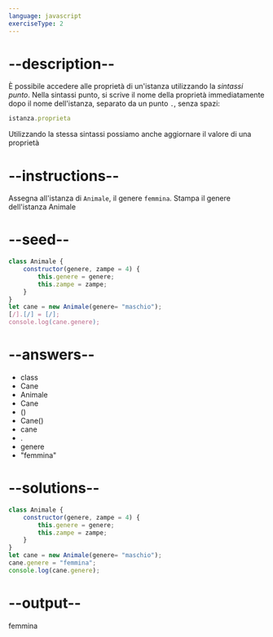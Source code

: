 ```yaml
---
language: javascript
exerciseType: 2
---
```


# --description--

È possibile accedere alle proprietà di un'istanza utilizzando la _sintassi punto_.
Nella sintassi punto, si scrive il nome della proprietà immediatamente dopo il nome dell'istanza, separato da un punto `.`, senza spazi:
```javascript
istanza.proprieta
```
Utilizzando la stessa sintassi possiamo anche aggiornare il valore di una proprietà

# --instructions--

Assegna all'istanza di `Animale`, il genere `femmina`.
Stampa il genere dell'istanza Animale

# --seed--

```javascript
class Animale {
    constructor(genere, zampe = 4) {
        this.genere = genere;
        this.zampe = zampe;
    }
}
let cane = new Animale(genere= "maschio");
[/].[/] = [/];
console.log(cane.genere);
```

# --answers--

- class 
- Cane
- Animale
- Cane
- ()
- Cane()
- cane
- .
- genere
- "femmina"

# --solutions--

```javascript
class Animale {
    constructor(genere, zampe = 4) {
        this.genere = genere;
        this.zampe = zampe;
    }
}
let cane = new Animale(genere= "maschio");
cane.genere = "femmina";
console.log(cane.genere);
```

# --output--

femmina
